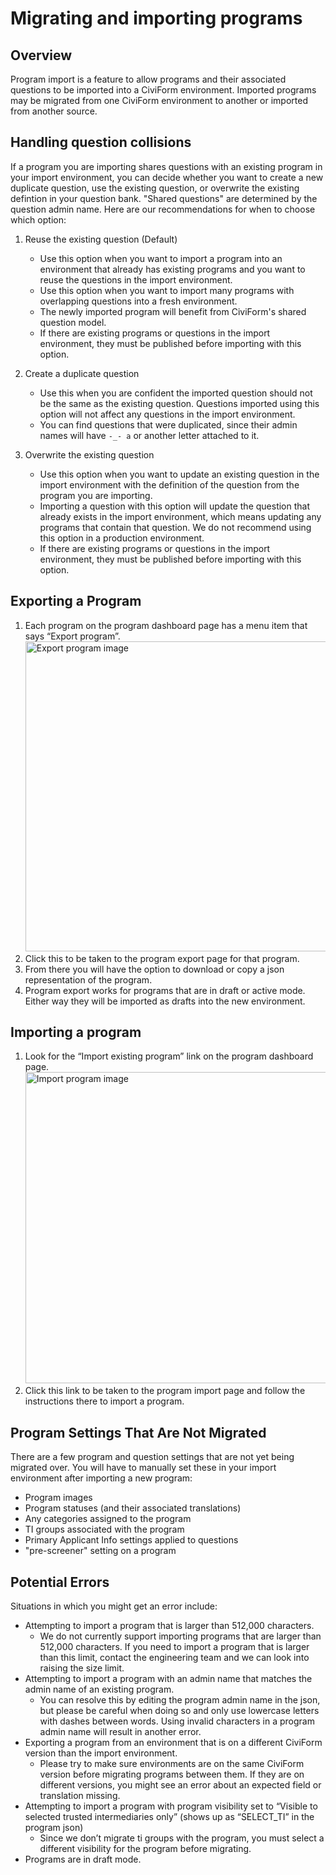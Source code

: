 # Migrating and importing programs

## Overview

Program import is a feature to allow programs and their associated questions to be imported into a CiviForm environment. Imported programs may be migrated from one CiviForm environment to another or imported from another source.

## Handling question collisions

If a program you are importing shares questions with an existing program in your import environment, you can decide whether you want to create a new duplicate question, use the existing question, or overwrite the existing defintion in your question bank. "Shared questions" are determined by the question admin name. Here are our recommendations for when to choose which option:

1. Reuse the existing question (Default)
   - Use this option when you want to import a program into an environment that already has existing programs and you want to reuse the questions in the import environment.
   - Use this option when you want to import many programs with overlapping questions into a fresh environment.
   - The newly imported program will benefit from CiviForm's shared question model.
   - If there are existing programs or questions in the import environment, they must be published before importing with this option.

2. Create a duplicate question
   - Use this when you are confident the imported question should not be the same as the existing question. Questions imported using this option will not affect any questions in the import environment.
   - You can find questions that were duplicated, since their admin names will have `-_- a` or another letter attached to it.

3. Overwrite the existing question
   - Use this option when you want to update an existing question in the import environment with the definition of the question from the program you are importing.
   - Importing a question with this option will update the question that already exists in the import environment, which means updating any programs that contain that question. We do not recommend using this option in a production environment.
   - If there are existing programs or questions in the import environment, they must be published before importing with this option.
  
## Exporting a Program

1. Each program on the program dashboard page has a menu item that says “Export program”.
   <img width="496" alt="Export program image" src="https://github.com/user-attachments/assets/9a415c91-8ceb-4395-ad0a-6e69100e0e1d">
2. Click this to be taken to the program export page for that program.
3. From there you will have the option to download or copy a json representation of the program.
4. Program export works for programs that are in draft or active mode. Either way they will be imported as drafts into the new environment.

## Importing a program

1. Look for the “Import existing program” link on the program dashboard page.
   <img width="498" alt="Import program image" src="https://github.com/user-attachments/assets/9554f809-cc4a-4743-a545-83727ad126c7">
2. Click this link to be taken to the program import page and follow the instructions there to import a program.

## Program Settings That Are Not Migrated

There are a few program and question settings that are not yet being migrated over. You will have to manually set these in your import environment after importing a new program:

- Program images
- Program statuses (and their associated translations)
- Any categories assigned to the program
- TI groups associated with the program
- Primary Applicant Info settings applied to questions
- "pre-screener" setting on a program

## Potential Errors

Situations in which you might get an error include:

- Attempting to import a program that is larger than 512,000 characters.
  - We do not currently support importing programs that are larger than 512,000 characters. If you need to import a program that is larger than this limit, contact the engineering team and we can look into raising the size limit.
- Attempting to import a program with an admin name that matches the admin name of an existing program.
  - You can resolve this by editing the program admin name in the json, but please be careful when doing so and only use lowercase letters with dashes between words. Using invalid characters in a program admin name will result in another error.
- Exporting a program from an environment that is on a different CiviForm version than the import environment.
  - Please try to make sure environments are on the same CiviForm version before migrating programs between them. If they are on different versions, you might see an error about an expected field or translation missing.
- Attempting to import a program with program visibility set to “Visible to selected trusted intermediaries only” (shows up as “SELECT_TI” in the program json)
  - Since we don’t migrate ti groups with the program, you must select a different visibility for the program before migrating.
- Programs are in draft mode.
